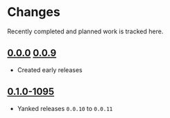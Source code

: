 # Changes
Recently completed and planned work is tracked here.

## [0.0.0](.) [0.0.9](.)
- Created early releases

## [0.1.0-1095](.)
- Yanked releases `0.0.10` to `0.0.11`
